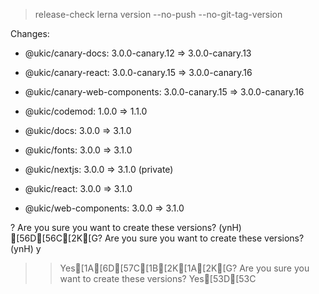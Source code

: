 
> release-check
> lerna version --no-push --no-git-tag-version


Changes:

- @ukic/canary-docs: 3.0.0-canary.12 => 3.0.0-canary.13

- @ukic/canary-react: 3.0.0-canary.15 => 3.0.0-canary.16

- @ukic/canary-web-components: 3.0.0-canary.15 => 3.0.0-canary.16

- @ukic/codemod: 1.0.0 => 1.1.0

- @ukic/docs: 3.0.0 => 3.1.0

- @ukic/fonts: 3.0.0 => 3.1.0

- @ukic/nextjs: 3.0.0 => 3.1.0 (private)

- @ukic/react: 3.0.0 => 3.1.0

- @ukic/web-components: 3.0.0 => 3.1.0

? Are you sure you want to create these versions? (ynH) [56D[56C[2K[G? Are you sure you want to create these versions? (ynH) y
>> Yes[1A[6D[57C[1B[2K[1A[2K[G? Are you sure you want to create these versions? Yes[53D[53C
